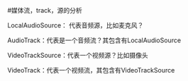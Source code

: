 #媒体流，track，源的分析

LocalAudioSource： 代表音频源，比如麦克风？

AudioTrack：代表是一个音频流？其包含有LocalAudioSource

VideoTrackSource：代表一个视频源？比如摄像头

VideoTrack：代表一个视频流，其包含有VideoTrackSource
